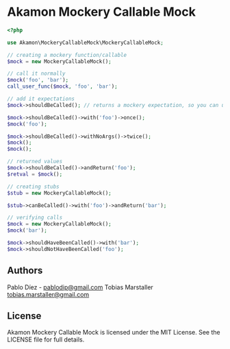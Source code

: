 # Akamon Mockery Callable Mock

```php
<?php

use Akamon\MockeryCallableMock\MockeryCallableMock;

// creating a mockery function/callable
$mock = new MockeryCallableMock();

// call it normally
$mock('foo', 'bar');
call_user_func($mock, 'foo', 'bar');

// add it expectations
$mock->shouldBeCalled(); // returns a mockery expectation, so you can use it normally

$mock->shouldBeCalled()->with('foo')->once();
$mock('foo');

$mock->shouldBeCalled()->withNoArgs()->twice();
$mock();
$mock();

// returned values
$mock->shouldBeCalled()->andReturn('foo');
$retval = $mock();

// creating stubs
$stub = new MockeryCallableMock();

$stub->canBeCalled()->with('foo')->andReturn('bar');

// verifying calls
$mock = new MockeryCallableMock();
$mock('bar');

$mock->shouldHaveBeenCalled()->with('bar');
$mock->shouldNotHaveBeenCalled('foo');
```

## Authors

Pablo Díez - <pablodip@gmail.com>
Tobias Marstaller <tobias.marstaller@gmail.com>

## License

Akamon Mockery Callable Mock is licensed under the MIT License. See the LICENSE file for full details.
